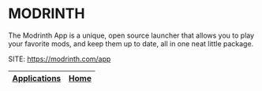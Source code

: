 # MODRINTH

 The Modrinth App is a unique, open source launcher that allows you to play your favorite mods, and keep them up to date, all in one neat little package.

 SITE: https://modrinth.com/app

 | [Applications](https://portable-linux-apps.github.io/apps.html) | [Home](https://portable-linux-apps.github.io)
 | --- | --- |

